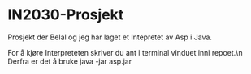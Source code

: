 # IN2030-Prosjekt
Prosjekt der Belal og jeg har laget et Intepretet av Asp i Java.

For å kjøre Interpreteten skriver du ant i terminal vinduet inni repoet.\n
Derfra er det å bruke java -jar asp.jar <filnavnet>
